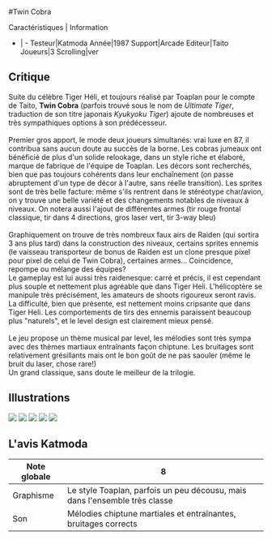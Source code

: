 #Twin Cobra

Caractéristiques | Information
- | -
Testeur|Katmoda
Année|1987
Support|Arcade
Editeur|Taito
Joueurs|3
Scrolling|ver

## Critique
Suite du célèbre Tiger Héli, et toujours réalisé par Toaplan pour le compte de Taito, <b>Twin Cobra</b> (parfois trouvé sous le nom de <i>Ultimate Tiger</i>, traduction de son titre japonais <i>Kyukyoku Tiger</i>) ajoute de nombreuses et très sympathiques options à son prédécesseur.<br/><br/>Premier gros apport, le mode deux joueurs simultanés: vrai luxe en 87, il contribua sans aucun doute au succès de la borne. Les cobras jumeaux ont bénéficié de plus d'un solide relookage, dans un style riche et élaboré, marque de fabrique de l'équipe de Toaplan. Les décors sont recherchés, bien que pas toujours cohérents dans leur enchaînement (on passe abruptement d'un type de décor à l'autre, sans réelle transition). Les sprites sont de très belle facture: même s'ils rentrent dans le stéréotype char/avion, on y trouve une belle variété et des changements notables de niveaux à niveaux. On notera aussi l'ajout de différentes armes (tir rouge frontal classique, tir dans 4 directions, gros laser vert, tir 3-way bleu)<br/><br/>Graphiquement on trouve de très nombreux faux airs de Raiden (qui sortira 3 ans plus tard) dans la construction des niveaux, certains sprites ennemis (le vaisseau transporteur de bonus de Raiden est un clone presque pixel pour pixel de celui de Twin Cobra), certaines armes... Coincidence, repompe ou mélange des équipes?<br/>Le gameplay est lui aussi très raidenesque: carré et précis, il est cependant plus souple et nettement plus agréable que dans Tiger Heli. L'hélicoptère se manipule très précisément, les amateurs de shoots rigoureux seront ravis. La difficulté, bien que présente, est nettement moins cripsante que dans Tiger Heli. Les comportements de tirs des ennemis paraissent beaucoup plus "naturels", et le level design est clairement mieux pensé.<br/><br/>Le jeu propose un thème musical par level, les mélodies sont très sympa avec des thèmes martiaux entraînants façon chiptune. Les bruitages sont relativement grésillants mais ont le bon goût de ne pas saouler (même le bruit du laser, chose rare!)<br/>Un grand classique, sans doute le meilleur de la trilogie.

## Illustrations
![](http://www.shmup.com/images/thumbs/img_fiche_1_483.jpg)
![](http://www.shmup.com/images/thumbs/img_fiche_2_483.jpg)
![](http://www.shmup.com/images/thumbs/img_fiche_3_483.jpg)
![](http://www.shmup.com/images/thumbs/)
![](http://www.shmup.com/images/thumbs/)

## L'avis Katmoda
Note globale|8
-|-
Graphisme|Le style Toaplan, parfois un peu décousu, mais dans l'ensemble très classe
Son|Mélodies chiptune martiales et entraînantes, bruitages corrects
